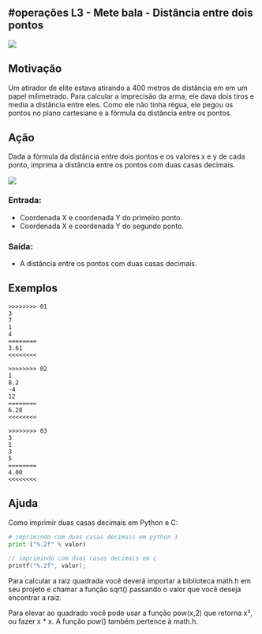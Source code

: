 ## #operações L3 - Mete bala - Distância entre dois pontos

![](https://raw.githubusercontent.com/qxcodefup/arcade/master/base/004/__capa.jpg)

## Motivação

Um atirador de elite estava atirando a 400 metros de distância em em um papel milimetrado.
Para calcular a imprecisão da arma, ele dava dois tiros e media a distância entre eles.
Como ele não tinha régua, ele pegou os pontos no plano cartesiano e a fórmula
da distância entre os pontos.

## Ação

Dada a fórmula da distância entre dois pontos e os valores x e y de cada ponto, imprima a distância entre os pontos com duas casas decimais.

<img style="transform: translateY(0.1em);" src="https://render.githubusercontent.com/render/math?math=d_%7BAB%7D%3D%5Csqrt%7B(X_B-X_A)%5E2%2B(Y_B-Y_A)%5E2%7D">


### Entrada:

* Coordenada X e coordenada Y do primeiro ponto.
* Coordenada X e coordenada Y do segundo ponto.

### Saída:

* A distância entre os pontos com duas casas decimais.

## Exemplos

```
>>>>>>>> 01
3
7
1
4
========
3.61
<<<<<<<<

>>>>>>>> 02
1
8.2
-4
12
========
6.28
<<<<<<<<

>>>>>>>> 03
3
1
3
5
========
4.00
<<<<<<<<

```

## Ajuda

Como imprimir duas casas decimais em Python e C:

```py
# imprimindo com duas casas decimais em python 3
print ("%.2f" % valor)
```
```c
// imprimindo com duas casas decimais em c 
printf("%.2f", valor);
```

Para calcular a raiz quadrada você deverá importar a biblioteca math.h em seu projeto e chamar a função sqrt() passando o valor que você deseja encontrar a raiz.

Para elevar ao quadrado você pode usar a função pow(x,2) que retorna x², ou fazer x * x. A função pow() também pertence à math.h.


